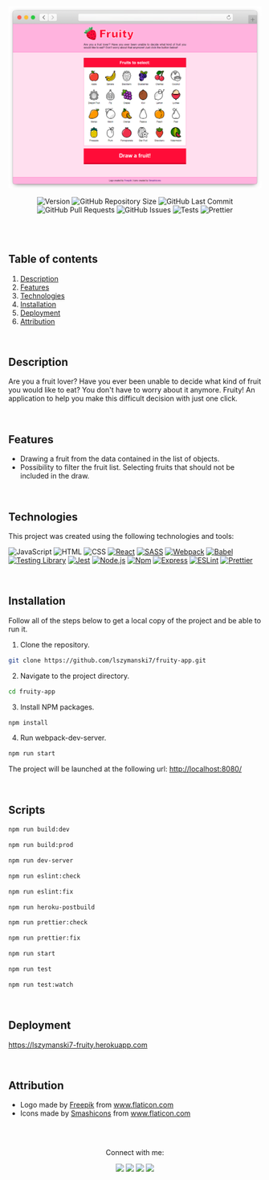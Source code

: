 <!-- PROJECT TITLE -->
<div align="center">

![Fruity Header](./docs/application.png)

</div>

<!-- PROJECT SHIELDS -->
<div align="center">

![Version](https://img.shields.io/badge/version-1.0.0-blue?labelColor=424242)
![GitHub Repository Size](https://img.shields.io/github/repo-size/lszymanski7/fruity-app?label=size&labelColor=424242)
![GitHub Last Commit](https://img.shields.io/github/last-commit/lszymanski7/fruity-app?labelColor=424242)
![GitHub Pull Requests](https://img.shields.io/github/issues-pr/lszymanski7/fruity-app?labelColor=424242)
![GitHub Issues](https://img.shields.io/github/issues/lszymanski7/fruity-app?labelColor=424242)
![Tests](https://img.shields.io/badge/21%20passed,%200%20failed-FFFFFF?style=flat&label=tests&labelColor=424242&color=red)
![Prettier](https://img.shields.io/badge/code_style-prettier-ff69b4.svg?labelColor=424242)

</div>

<br/><br/>

<!-- TABLE OF CONTENTS -->
## Table of contents
1. [Description](#description)
2. [Features](#features)
3. [Technologies](#technologies)
4. [Installation](#installation)
5. [Deployment](#deployment)
6. [Attribution](#attribution)

<br/>

<!-- DESCRIPTION -->
## Description
Are you a fruit lover? Have you ever been unable to decide what kind of fruit you would like to eat? You don't have to worry about it anymore. Fruity! An application to help you make this difficult decision with just one click.

<br/>

<!-- FEATURES -->
## Features
- Drawing a fruit from the data contained in the list of objects.
- Possibility to filter the fruit list. Selecting fruits that should not be included in the draw.

<br/>

<!-- TECHNOLOGIES -->
## Technologies
This project was created using the following technologies and tools:

<img src="https://img.shields.io/badge/JavaScript-424242?style=flat&logo=javascript&logoColor=F7DF1E" alt="JavaScript"></a>
<img src="https://img.shields.io/badge/HTML-424242?style=flat&logo=html5&logoColor=E34F26" alt="HTML"></a>
<img src="https://img.shields.io/badge/CSS-424242?style=flat&logo=css3&logoColor=1572B6" alt="CSS"></a>
[![React](https://img.shields.io/badge/React%20|%20v18.1.0-424242?style=flat&logo=react&logoColor=61DAFB)](https://reactjs.org/)
[![SASS](https://img.shields.io/badge/SASS%20|%20v1.53.0-424242?style=flat&logo=SASS&logoColor=CC6699)](https://sass-lang.com/)
[![Webpack](https://img.shields.io/badge/Webpack%20|%20v5.72.1-424242?style=flat&logo=webpack&logoColor=8DD6F9)](https://webpack.js.org/)
[![Babel](https://img.shields.io/badge/Babel%20|%20v7.18.0-424242?style=flat&logo=babel&logoColor=F9DC3E)](https://babeljs.io/)
[![Testing Library](https://img.shields.io/badge/Testing%20Library%20|%20v8.16.0-424242?style=flat&logo=testinglibrary&logoColor=E33332)](https://testing-library.com/)
[![Jest](https://img.shields.io/badge/Jest%20|%20v28.1.2-424242?style=flat&logo=jest&logoColor=C21325)](https://jestjs.io/)
[![Node.js](https://img.shields.io/badge/Node.js%20|%20v18.6.0-424242?style=flat&logo=node.js&logoColor=339933)](https://nodejs.org/en/)
[![Npm](https://img.shields.io/badge/Npm%20|%20v8.15.0-424242?style=flat&logo=npm&logoColor=CB3837)](https://www.npmjs.com/)
[![Express](https://img.shields.io/badge/Express%20%7C%20v4.18.1-424242?style=flat&logo=express&logoColor=FFFFFF)](https://expressjs.com/)
[![ESLint](https://img.shields.io/badge/ESLint%20%7C%20v8.19.0-424242?style=flat&logo=eslint&logoColor=4B32C3)](https://eslint.org/)
[![Prettier](https://img.shields.io/badge/Prettier%20%7C%20v2.7.1-424242?style=flat&logo=prettier&logoColor=F7B93E)](https://prettier.io/)

<br/>

<!-- INSTALLATION -->
## Installation
Follow all of the steps below to get a local copy of the project and be able to run it.

1. Clone the repository.
```sh
git clone https://github.com/lszymanski7/fruity-app.git
```
2. Navigate to the project directory.
```sh
cd fruity-app
```
3. Install NPM packages.
```sh
npm install
```
4. Run webpack-dev-server.
```sh
npm run start
```

The project will be launched at the following url: <a href="http://localhost:8080/">http://localhost:8080/<a/>

<br/>
  
<!-- SCRIPTS -->
## Scripts
```sh
npm run build:dev
```

```sh
npm run build:prod
```

```sh
npm run dev-server
```

```sh
npm run eslint:check
```

```sh
npm run eslint:fix
```

```sh
npm run heroku-postbuild
```

```sh
npm run prettier:check
```

```sh
npm run prettier:fix
```

```sh
npm run start
```

```sh
npm run test
```

```sh
npm run test:watch
```

<br/>
  
<!-- DEPLOYMENT -->
## Deployment
<a src="https://lszymanski7-fruity.herokuapp.com">https://lszymanski7-fruity.herokuapp.com</a>

<br/>
  
<!-- ATTRIBUTION -->
## Attribution
- Logo made by <a href="https://www.flaticon.com/authors/freepik">Freepik</a> from <a href="https://www.flaticon.com">www.flaticon.com</a>
- Icons made by <a href="https://www.flaticon.com/authors/smashicons">Smashicons</a> from <a href="https://www.flaticon.com">www.flaticon.com</a>

<br/>
 
<!-- LINKS -->
##
<p align="center">Connect with me:</p>
<p align="center">
  <a href="https://stackoverflow.com/users/18706083"><img src="https://img.shields.io/badge/Stack%20Overflow-F58025?style=flat&logo=stackoverflow&logoColor=white"></a>
  <a href="https://gitlab.com/lszymanski7"><img src="https://img.shields.io/badge/GitLab-424242?style=flat&logo=gitlab"></a>
  <a href="https://linkedin.com/in/lszymanski7"><img src="https://img.shields.io/badge/LinkedIn-0A66C2?style=flat&logo=linkedin"></a>
  <a href="https://twitter.com/lszymanski7_"><img src="https://img.shields.io/twitter/follow/lszymanski7_?label=Twitter&style=social"></a>
</p>
